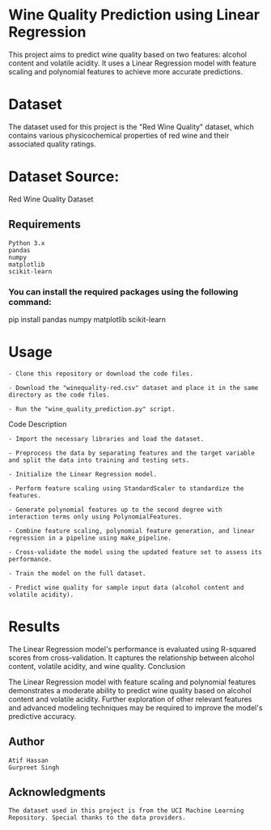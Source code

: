 # Wine Quality Prediction using Linear Regression

This project aims to predict wine quality based on two features: alcohol content and volatile acidity. It uses a Linear Regression model with feature scaling and polynomial features to achieve more accurate predictions.

# Dataset
The dataset used for this project is the "Red Wine Quality" dataset, which contains various physicochemical properties of red wine and their associated quality ratings.

# Dataset Source: 
Red Wine Quality Dataset

## Requirements

    Python 3.x
    pandas
    numpy
    matplotlib
    scikit-learn

### You can install the required packages using the following command:

pip install pandas numpy matplotlib scikit-learn

# Usage

    - Clone this repository or download the code files.

    - Download the "winequality-red.csv" dataset and place it in the same directory as the code files.

    - Run the "wine_quality_prediction.py" script.

Code Description

    - Import the necessary libraries and load the dataset.

    - Preprocess the data by separating features and the target variable and split the data into training and testing sets.

    - Initialize the Linear Regression model.

    - Perform feature scaling using StandardScaler to standardize the features.

    - Generate polynomial features up to the second degree with interaction terms only using PolynomialFeatures.

    - Combine feature scaling, polynomial feature generation, and linear regression in a pipeline using make_pipeline.

    - Cross-validate the model using the updated feature set to assess its performance.

    - Train the model on the full dataset.

    - Predict wine quality for sample input data (alcohol content and volatile acidity).

# Results

The Linear Regression model's performance is evaluated using R-squared scores from cross-validation. It captures the relationship between alcohol content, volatile acidity, and wine quality.
Conclusion

The Linear Regression model with feature scaling and polynomial features demonstrates a moderate ability to predict wine quality based on alcohol content and volatile acidity. Further exploration of other relevant features and advanced modeling techniques may be required to improve the model's predictive accuracy.



## Author

    Atif Hassan
    Gurpreet Singh 
    
    
## Acknowledgments

    The dataset used in this project is from the UCI Machine Learning Repository. Special thanks to the data providers.

  
